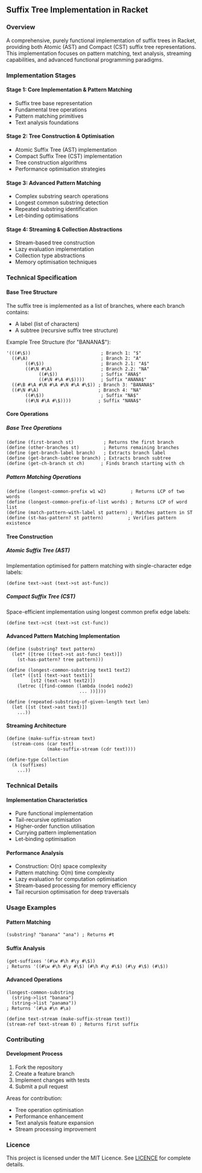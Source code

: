 ## Suffix Tree Implementation in Racket

### Overview

A comprehensive, purely functional implementation of suffix trees in Racket, providing both Atomic (AST) and Compact (CST) suffix tree representations. This implementation focuses on pattern matching, text analysis, streaming capabilities, and advanced functional programming paradigms.

### Implementation Stages

#### Stage 1: Core Implementation & Pattern Matching
- Suffix tree base representation
- Fundamental tree operations
- Pattern matching primitives
- Text analysis foundations

#### Stage 2: Tree Construction & Optimisation
- Atomic Suffix Tree (AST) implementation
- Compact Suffix Tree (CST) implementation
- Tree construction algorithms
- Performance optimisation strategies

#### Stage 3: Advanced Pattern Matching
- Complex substring search operations
- Longest common substring detection
- Repeated substring identification
- Let-binding optimisations

#### Stage 4: Streaming & Collection Abstractions
- Stream-based tree construction
- Lazy evaluation implementation
- Collection type abstractions
- Memory optimisation techniques

### Technical Specification

#### Base Tree Structure
The suffix tree is implemented as a list of branches, where each branch contains:
- A label (list of characters)
- A subtree (recursive suffix tree structure)

Example Tree Structure (for "BANANA$"):
```racket
'(((#\$))                          ; Branch 1: "$"
  ((#\A)                           ; Branch 2: "A"
       ((#\$))                     ; Branch 2.1: "A$"
       ((#\N #\A)                  ; Branch 2.2: "NA"
            ((#\$))                ; Suffix "ANA$"
            ((#\N #\A #\$))))      ; Suffix "ANANA$"
  ((#\B #\A #\N #\A #\N #\A #\$)) ; Branch 3: "BANANA$"
  ((#\N #\A)                      ; Branch 4: "NA"
       ((#\$))                     ; Suffix "NA$"
       ((#\N #\A #\$))))          ; Suffix "NANA$"
```

#### Core Operations

##### Base Tree Operations
```racket
(define (first-branch st)           ; Returns the first branch
(define (other-branches st)         ; Returns remaining branches
(define (get-branch-label branch)   ; Extracts branch label
(define (get-branch-subtree branch) ; Extracts branch subtree
(define (get-ch-branch st ch)      ; Finds branch starting with ch
```

##### Pattern Matching Operations
```racket
(define (longest-common-prefix w1 w2)         ; Returns LCP of two words
(define (longest-common-prefix-of-list words) ; Returns LCP of word list
(define (match-pattern-with-label st pattern) ; Matches pattern in ST
(define (st-has-pattern? st pattern)         ; Verifies pattern existence
```

#### Tree Construction

##### Atomic Suffix Tree (AST)
Implementation optimised for pattern matching with single-character edge labels:
```racket
(define text->ast (text->st ast-func))
```

##### Compact Suffix Tree (CST)
Space-efficient implementation using longest common prefix edge labels:
```racket
(define text->cst (text->st cst-func))
```

#### Advanced Pattern Matching Implementation
```racket
(define (substring? text pattern)
  (let* ([tree ((text->st ast-func) text)])
    (st-has-pattern? tree pattern)))

(define (longest-common-substring text1 text2)
  (let* ([st1 (text->ast text1)]
         [st2 (text->ast text2)])
    (letrec ([find-common (lambda (node1 node2)
                           ... ))])))

(define (repeated-substring-of-given-length text len)
  (let ([st (text->ast text)])
    ...))
```

#### Streaming Architecture
```racket
(define (make-suffix-stream text)
  (stream-cons (car text)
               (make-suffix-stream (cdr text))))

(define-type Collection
  (λ (suffixes)
    ...))
```

### Technical Details

#### Implementation Characteristics
- Pure functional implementation
- Tail-recursive optimisation
- Higher-order function utilisation
- Currying pattern implementation
- Let-binding optimisation

#### Performance Analysis
- Construction: O(n) space complexity
- Pattern matching: O(m) time complexity
- Lazy evaluation for computation optimisation
- Stream-based processing for memory efficiency
- Tail recursion optimisation for deep traversals

### Usage Examples

#### Pattern Matching
```racket
(substring? "banana" "ana") ; Returns #t
```

#### Suffix Analysis
```racket
(get-suffixes '(#\w #\h #\y #\$))
; Returns '((#\w #\h #\y #\$) (#\h #\y #\$) (#\y #\$) (#\$))
```

#### Advanced Operations
```racket
(longest-common-substring 
  (string->list "banana") 
  (string->list "panama"))
; Returns '(#\a #\n #\a)

(define text-stream (make-suffix-stream text))
(stream-ref text-stream 0) ; Returns first suffix
```

### Contributing

#### Development Process
1. Fork the repository
2. Create a feature branch
3. Implement changes with tests
4. Submit a pull request

Areas for contribution:
- Tree operation optimisation
- Performance enhancement
- Text analysis feature expansion
- Stream processing improvement

### Licence

This project is licensed under the MIT Licence. See [LICENCE](./LICENSE) for complete details.
